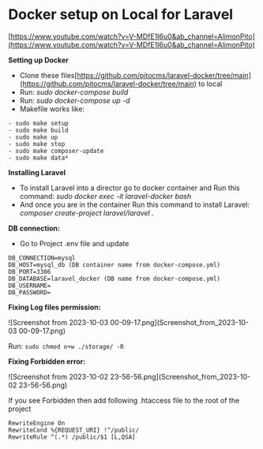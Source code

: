 # Docker setup on Local for Laravel

[https://www.youtube.com/watch?v=V-MDfE1I6u0&ab_channel=AlimonPito](https://www.youtube.com/watch?v=V-MDfE1I6u0&ab_channel=AlimonPito)

**Setting up Docker**

- Clone these files[https://github.com/pitocms/laravel-docker/tree/main](https://github.com/pitocms/laravel-docker/tree/main) to local
- Run:  *sudo docker-compose build*
- Run: *sudo docker-compose up -d*
- Makefile works like: 


```
- sudo make setup
- sudo make build
- sudo make up
- sudo make stop
- sudo make composer-update
- sudo make data*
```

**Installing Laravel**

- To install Laravel into a director go to docker container and Run this command: 
 *sudo docker exec -it laravel-docker bash*
- And once you are in the container Run this command to install Laravel: 
*composer create-project laravel/laravel .*

**DB connection:**

- Go to Project .env file and update

```
DB_CONNECTION=mysql
DB_HOST=mysql_db (DB container name from docker-compose.yml)
DB_PORT=3306
DB_DATABASE=laravel_docker (DB name from docker-compose.yml)
DB_USERNAME=
DB_PASSWORD=
```

**Fixing Log files permission:**

![Screenshot from 2023-10-03 00-09-17.png](Screenshot_from_2023-10-03 00-09-17.png)

Run: `sudo chmod o+w ./storage/ -R`

**Fixing Forbidden error:**

![Screenshot from 2023-10-02 23-56-56.png](Screenshot_from_2023-10-02 23-56-56.png)

If you see Forbidden then add following .htaccess file to the root of the project

```
RewriteEngine On
RewriteCond %{REQUEST_URI} !^/public/
RewriteRule ^(.*) /public/$1 [L,QSA]
```
